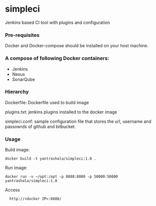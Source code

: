 # simpleci
Jenkins based CI tool with plugins and configuration

### Pre-requisites
Docker and Docker-compose should be installed on your host machine.

### A compose of following Docker containers:

* Jenkins
* Nexus
* SonarQube

### Hierarchy

Dockerfile: Dockerfile used to build image

plugins.txt: jenkins plugins installed to the docker image

simpleci.conf: sample configuration file that stores the url, username and passowrds of github and bitbucket.

### Usage

Build image:

```shell
docker build -t yantrashala/simpleci:1.0 .
```

Run image:

```shell
docker run -v ~/opt:/opt -p 8888:8080 -p 50000:50000 yantrashala/simpleci:1.0
```

Access 
```shell
  http://<docker IP>:8888/
```
